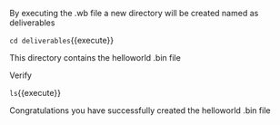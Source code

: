 
By executing the .wb file a new directory will be created named as deliverables

`cd deliverables`{{execute}}

This directory contains the helloworld .bin file

Verify

`ls`{{execute}}

Congratulations you have successfully created the helloworld .bin file
